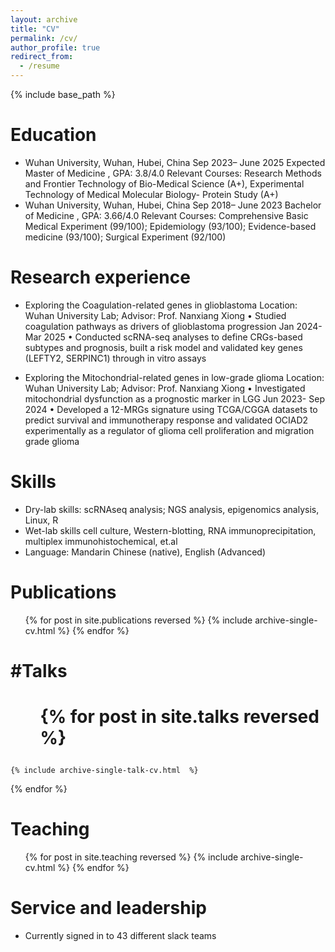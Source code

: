 ```yaml
---
layout: archive
title: "CV"
permalink: /cv/
author_profile: true
redirect_from:
  - /resume
---
```


{% include base_path %}

Education
======
*  Wuhan University, Wuhan, Hubei, China
 Sep 2023– June 2025
 Expected
 Master of Medicine , GPA: 3.8/4.0
 Relevant Courses: Research Methods and Frontier Technology of Bio-Medical Science (A+), Experimental
 Technology of Medical Molecular Biology- Protein Study (A+)
*  Wuhan University, Wuhan, Hubei, China
 Sep 2018– June 2023
 Bachelor of Medicine , GPA: 3.66/4.0
 Relevant Courses: Comprehensive Basic Medical Experiment (99/100); Epidemiology (93/100);
 Evidence-based medicine (93/100); Surgical Experiment (92/100)

Research experience
======
*  Exploring the Coagulation-related genes in glioblastoma
 Location: Wuhan University Lab; Advisor: Prof. Nanxiang Xiong
 • Studied coagulation pathways as drivers of glioblastoma progression
 Jan 2024- Mar 2025
 • Conducted scRNA-seq analyses to define CRGs-based subtypes and prognosis, built a risk model and validated
 key genes (LEFTY2, SERPINC1) through in vitro assays

*  Exploring the Mitochondrial-related genes in low-grade glioma
 Location: Wuhan University Lab; Advisor: Prof. Nanxiang Xiong
 • Investigated mitochondrial dysfunction as a prognostic marker in LGG
 Jun 2023- Sep 2024
 • Developed a 12-MRGs signature using TCGA/CGGA datasets to predict survival and immunotherapy response
 and validated OCIAD2 experimentally as a regulator of glioma cell proliferation and migration grade glioma
  
Skills
======
*  Dry-lab skills: scRNAseq analysis; NGS analysis, epigenomics analysis, Linux, R
* Wet-lab skills cell culture, Western-blotting, RNA immunoprecipitation, multiplex immunohistochemical, et.al
* Language: Mandarin Chinese (native), English (Advanced)

Publications
======
  <ul>{% for post in site.publications reversed %}
    {% include archive-single-cv.html %}
  {% endfor %}</ul>
  
#Talks
======
 # <ul>{% for post in site.talks reversed %}
    {% include archive-single-talk-cv.html  %}
  {% endfor %}</ul>
  
Teaching
======
  <ul>{% for post in site.teaching reversed %}
    {% include archive-single-cv.html %}
  {% endfor %}</ul>
  
Service and leadership
======
* Currently signed in to 43 different slack teams
